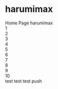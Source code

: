 # harumimax
Home Page harumimax <br>
1 <br>
2 <br>
3 <br>
4 <br>
5 <br>
6 <br>
7 <br>
8 <br>
9 <br>
10 <br>
test test 
test push

